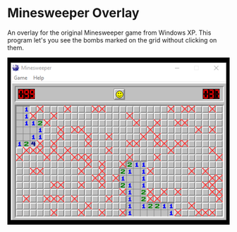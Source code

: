 # Minesweeper Overlay
An overlay for the original Minesweeper game from Windows XP. This program let's you see the bombs marked on the grid without clicking on them.

![alt text](img/example1.png)
